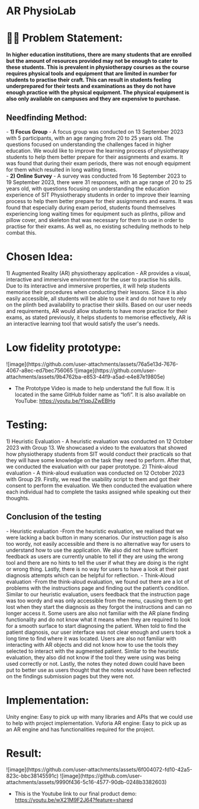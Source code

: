 # AR PhysioLab

<h1>👨‍💻 Problem Statement:</h1>
<b>In higher education institutions, there are many students that are enrolled but the amount of resources provided may not be enough to cater to these students. This is prevalent in physiotherapy courses as the     course requires physical tools and equipment that are limited in number for students to practise their craft. This can result in students feeling underprepared for their tests and examinations as they do not have enough practice with the physical equipment. The physical equipment is also only available on campuses and they are expensive to purchase.</b>

<h2> Needfinding Method:</h2>
- <b>1) Focus Group</b>
- A focus group was conducted on 13 September 2023 with 5 participants, with an age ranging from 20 to 25 years old. The questions focused on understanding the challenges faced in higher education. We would like to improve the learning process of physiotherapy students to help them better prepare for their assignments and exams. It was found that during their exam periods, there was not enough equipment for them which resulted in long waiting times.<br>
- <b>2) Online Survey</b>
- A survey was conducted from 16 September 2023 to 19 September 2023, there were 31 responses, with an age range of 20 to 25 years old, with questions focusing on understanding the education experience of SIT Physiotherapy students in order to improve their learning process to help them better prepare for their assignments and exams. It was found that especially during exam period, students found themselves experiencing long waiting times for equipment such as plinths, pillow and pillow cover, and skeleton that was necessary for them to use in order to  practise for their exams. As well as, no existing scheduling methods to help combat this. 

<h1> Chosen Idea:</h1>
1) Augmented Reality (AR) physiotherapy application
  - AR provides a visual, interactive and immersive environment for the user to practise his skills. Due to its interactive and immersive properties, it will help students memorise their procedures when conducting their lessons. Since it is also easily accessible, all students will be able to use it and do not have to rely on the plinth bed availability to practise their skills. Based on our user needs and requirements, AR would allow students to have more practice for their exams, as stated previously, it helps students to memorise effectively, AR is an interactive learning tool that would satisfy the user's needs.

<h1> Low fidelity prototype:</h1>
![image](https://github.com/user-attachments/assets/76a5e13d-7676-4067-a8ec-ed7bec756065
![image](https://github.com/user-attachments/assets/9b4762ba-e853-44f9-a5ad-e4e87e19805e)

- The Prototype Video is made to help understand the full flow. It is located in the same GitHub folder name as “lofi”. It is also available on YouTube: https://youtu.be/YlqpJZwEBHg

<h1> Testing:</h1>
1) Heuristic Evaluation
  - A heuristic evaluation was conducted on 12 October 2023 with Group 13. We showcased a video to the evaluators that showed how physiotherapy students from SIT would conduct their practicals so that they will have some knowledge on the task they need to perform. After that, we conducted the evaluation with our paper prototype.
2) Think-aloud evaluation
  - A think-aloud evaluation was conducted on 12 October 2023 with Group 29. Firstly, we read the usability script to them and got their consent to perform the evaluation. We then conducted the evaluation where each individual had to complete the tasks assigned while speaking out their thoughts. 
<h2>Conclusion of the testing</h2>
- Heuristic evaluation
  -From the heuristic evaluation, we realised that we were lacking a back button in many scenarios. Our instruction page is also too wordy, not easily accessible and there is no alternative way for users to understand how to use the application. We also did not have sufficient feedback as users are currently unable to tell if they are using the wrong tool and there are no hints to tell the user if what they are doing is the right or wrong thing. Lastly, there is no way for users to have a look at their past diagnosis attempts which can be helpful for reflection.
- Think-Aloud evaluation
  -From the think-aloud evaluation, we found out there are a lot of problems with the instructions page and finding out the patient’s condition. Similar to our heuristic evaluation, users feedback that the instruction page was too wordy and was only accessible from the menu, causing them to get lost when they start the diagnosis as they forgot the instructions and can no longer access it. Some users are also not familiar with the AR plane finding functionality and do not know what it means when they are required to look for a smooth surface to start diagnosing the patient. When told to find the patient diagnosis, our user interface was not clear enough and users took a long time to find where it was located. Users are also not familiar with interacting with AR objects and did not know how to use the tools they selected to interact with the augmented patient. Similar to the heuristic evaluation, they also did not know if the tool they were using was being used correctly or not. Lastly, the notes they noted down could have been put to better use as users thought that the notes would have been reflected on the findings submission pages but they were not.

<h1> Implementation:</h1>
Unity engine: Easy to pick up with many libraries and APIs that we could use to help with project implementation.
Vuforia AR engine: Easy to pick up as an AR engine and has functionalities required for the project.

<h1> Result:</h1>
![image](https://github.com/user-attachments/assets/6f004072-fd10-42a5-823c-bbc38145591c)
![image](https://github.com/user-attachments/assets/9990f436-5c16-4577-90db-0248b3382603)

- This is the Youtube link to our final product demo: https://youtu.be/wX21M9F2J64?feature=shared
